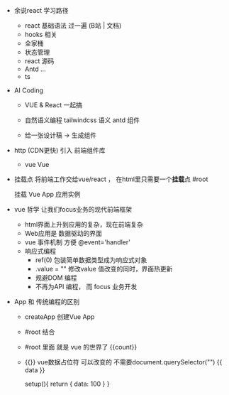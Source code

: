 - 余说react 学习路径
  - react 基础语法 过一遍 (B站 | 文档)
  - hooks 相关
  - 全家桶
  - 状态管理
  - react 源码
  - Antd ...
  - ts

- AI Coding
  - VUE & React  一起搞
  - 自然语义编程
    tailwindcss 语义 
    antd  组件

  - 给一张设计稿  ->  生成组件

- http (CDN更快) 引入 前端组件库
  - vue
    Vue

- 挂载点
  将前端工作交给vue/react ， 在html里只需要一个**挂载**点  #root

  挂载 Vue App 应用实例

- vue 哲学    让我们focus业务的现代前端框架
  - html界面上升到应用的复杂，现在前端复杂
  - Web应用是 数据驱动的界面
  - vue 事件机制  方便  @event='handler'
  - 响应式编程
    - ref(0)  包装简单数据类型成为响应式对象
    - .value = "" 修改value  值改变的同时，界面热更新
    - 规避DOM 编程
    - 不再为API 编程， 而 focus 业务开发
- App 和 传统编程的区别
  - createApp  创建Vue App
  - #root 结合
  - #root 里面 就是 vue 的世界了
    {{count}}

  - {{}}  vue数据占位符
    可以改变的
    不需要document.querySelector("")
    {{ data }}

    setup(){
      return {
        data: 100
      }
    }